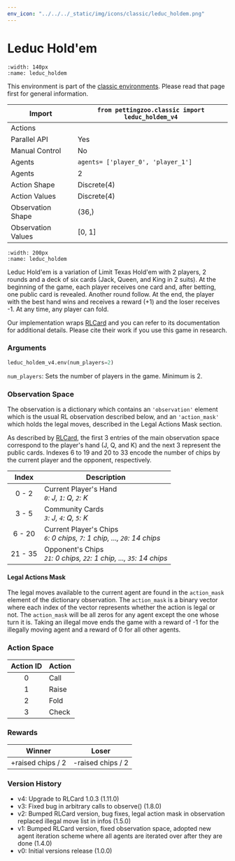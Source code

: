 ```yaml
---
env_icon: "../../../_static/img/icons/classic/leduc_holdem.png"
---
```


# Leduc Hold'em

```{figure} classic_leduc_holdem.gif 
:width: 140px
:name: leduc_holdem
```

This environment is part of the <a href='..'>classic environments</a>. Please read that page first for general information.

| Import             | `from pettingzoo.classic import leduc_holdem_v4` |
|--------------------|--------------------------------------------------|
| Actions            |                                                  |
| Parallel API       | Yes                                              |
| Manual Control     | No                                               |
| Agents             | `agents= ['player_0', 'player_1']`               |
| Agents             | 2                                                |
| Action Shape       | Discrete(4)                                      |
| Action Values      | Discrete(4)                                      |
| Observation Shape  | (36,)                                            |
| Observation Values | [0, 1]                                           |

```{figure} ../../_static/img/aec/classic_leduc_holdem_aec.svg
:width: 200px
:name: leduc_holdem
```

Leduc Hold'em is a variation of Limit Texas Hold'em with 2 players, 2 rounds and a deck of six cards (Jack, Queen, and King in 2 suits). At the beginning of the game, each player receives one card and, after betting, one public card is revealed. Another round follow. At the end, the player with the best hand wins and receives a reward (+1) and the loser receives -1. At any time, any player can fold.   

Our implementation wraps [RLCard](http://rlcard.org/games.html#leduc-hold-em) and you can refer to its documentation for additional details. Please cite their work if you use this game in research.

### Arguments

``` python
leduc_holdem_v4.env(num_players=2)
```

`num_players`: Sets the number of players in the game. Minimum is 2.

### Observation Space

The observation is a dictionary which contains an `'observation'` element which is the usual RL observation described below, and an  `'action_mask'` which holds the legal moves, described in the Legal Actions Mask section.

As described by [RLCard](https://github.com/datamllab/rlcard/blob/master/docs/games#leduc-holdem), the first 3 entries of the main observation space correspond to the player's hand (J, Q, and K) and the next 3 represent the public cards. Indexes 6 to 19 and 20 to 33 encode the number of chips by the current player and the opponent, respectively.

|  Index  | Description                                                                  |
|:-------:|------------------------------------------------------------------------------|
|  0 - 2  | Current Player's Hand<br>_`0`: J, `1`: Q, `2`: K_                            |
|  3 - 5  | Community Cards<br>_`3`: J, `4`: Q, `5`: K_                                  |
|  6 - 20 | Current Player's Chips<br>_`6`: 0 chips, `7`: 1 chip, ..., `20`: 14 chips_   |
| 21 - 35 | Opponent's Chips<br>_`21`: 0 chips, `22`: 1 chip, ..., `35`: 14 chips_       |


#### Legal Actions Mask

The legal moves available to the current agent are found in the `action_mask` element of the dictionary observation. The `action_mask` is a binary vector where each index of the vector represents whether the action is legal or not. The `action_mask` will be all zeros for any agent except the one whose turn it is. Taking an illegal move ends the game with a reward of -1 for the illegally moving agent and a reward of 0 for all other agents.

### Action Space

| Action ID | Action |
|:---------:|--------|
|     0     | Call   |
|     1     | Raise  |
|     2     | Fold   |
|     3     | Check  |

### Rewards

|      Winner       |       Loser       |
| :---------------: | :---------------: |
| +raised chips / 2 | -raised chips / 2 |


### Version History

* v4: Upgrade to RLCard 1.0.3 (1.11.0)
* v3: Fixed bug in arbitrary calls to observe() (1.8.0)
* v2: Bumped RLCard version, bug fixes, legal action mask in observation replaced illegal move list in infos (1.5.0)
* v1: Bumped RLCard version, fixed observation space, adopted new agent iteration scheme where all agents are iterated over after they are done (1.4.0)
* v0: Initial versions release (1.0.0)


